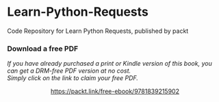 # Learn-Python-Requests
Code Repository for Learn Python Requests, published by packt
### Download a free PDF

 <i>If you have already purchased a print or Kindle version of this book, you can get a DRM-free PDF version at no cost.<br>Simply click on the link to claim your free PDF.</i>
<p align="center"> <a href="https://packt.link/free-ebook/9781839215902">https://packt.link/free-ebook/9781839215902 </a> </p>